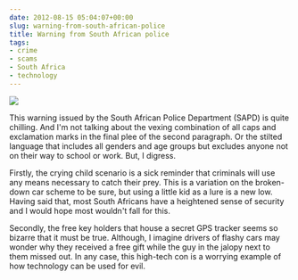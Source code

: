 ```yaml
---
date: 2012-08-15 05:04:07+00:00
slug: warning-from-south-african-police
title: Warning from South African police
tags:
- crime
- scams
- South Africa
- technology
---
```


![](http://media.tumblr.com/tumblr_m8rblmEZL91qfn08u.jpg)




This warning issued by the South African Police Department (SAPD) is quite chilling. And I'm not talking about the vexing combination of all caps and exclamation marks in the final plee of the second paragraph. Or the stilted language that includes all genders and age groups but excludes anyone not on their way to school or work. But, I digress.




Firstly, the crying child scenario is a sick reminder that criminals will use any means necessary to catch their prey. This is a variation on the broken-down car scheme to be sure, but using a little kid as a lure is a new low. Having said that, most South Africans have a heightened sense of security and I would hope most wouldn't fall for this.




Secondly, the free key holders that house a secret GPS tracker seems so bizarre that it must be true. Although, I imagine drivers of flashy cars may wonder why they received a free gift while the guy in the jalopy next to them missed out. In any case, this high-tech con is a worrying example of how technology can be used for evil. 
